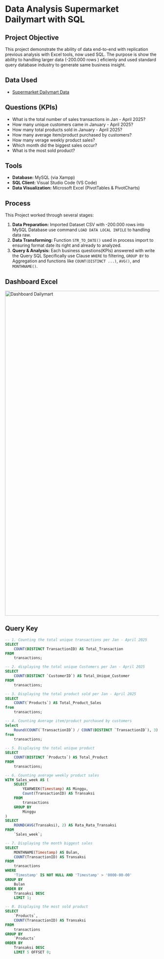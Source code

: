 # Data Analysis Supermarket Dailymart with SQL

## Project Objective
This project demonstrate the ability of data end-to-end with replication previous analysis with Excel tools, now used SQL. The purpose is show the ability to handling larger data (-200.000 rows ) eficienly and used standard query database industry to generate same business insight.

## Data Used
- <a href=https://github.com/jefryramadhan/Data-Analysis-Supermarket-Dailymart-SQL/blob/main/Supermarket%20Data%20Analysist%20-%20SQL.csv>Supermarket Dailymart Data</a>

## Questions (KPIs)
- What is the total number of sales transactions in Jan - April 2025?
- How many unique customers came in January - April 2025?
- How many total products sold in January - April 2025?
- How many average item/product purchased by customers?
- How many verage weekly product sales?
- Which month did the biggest sales occur?
- What is the most sold product?

## Tools
* **Database:** MySQL (via Xampp)
* **SQL Client:** Visual Studio Code (VS Code)
* **Data Visualization:** Microsoft Excel (PivotTables & PivotCharts)

## Process
This Project worked through several stages:
1. **Data Preparation:** Imported Dataset CSV with -200.000 rows into MySQL Database use command `LOAD DATA LOCAL INFILE` to handling data raw.
2. **Data Transforming:** Function `STR_TO_DATE()` used in process import to ensuring format date its right and already to analyzed.
3. **Query & Analysis:** Each business questions(KPIs) answered with write the Query SQL Specifically use Clause `WHERE` to filtering, `GROUP BY` to Aggregation and functions like `COUNT(DISTINCT ...)`, `AVG()`, and `MONTHNAME()`.

## Dashboard Excel
<img width="1830" height="1062" alt="Dashboard Dailymart" src="https://github.com/user-attachments/assets/c2f4352e-5045-42a3-857f-b63cee62f284" />

## Query Key
```sql
-- 1. Counting the total unique transactions per Jan - April 2025
SELECT
    COUNT(DISTINCT TransactionID) AS Total_Transaction
FROM
    transactions;

-- 2. displaying the total unique Customers per Jan - April 2025
SELECT 
    COUNT(DISTINCT `CustomerID`) AS Total_Unique_Customer
FROM
    transactions;

-- 3. Displaying the total product sold per Jan - April 2025 
SELECT
    COUNT(`Products`) AS Total_Product_Sales
from 
    transactions;

-- 4. Counting Average item/product purchased by customers
Select 
    Round(COUNT(`TransactionID`) / COUNT(DISTINCT `TransactionID`), 3) AS Avg_Basket_Size
from 
    transactions;
 
-- 5. Displaying the total unique product
SELECT
    COUNT(DISTINCT `Products`) AS Total_Product
FROM 
    transactions;

-- 6. Counting average weekly product sales
WITH Sales_week AS (
    SELECT 
        YEARWEEK(Timestamp) AS Minggu,
        Count(TransactionID) AS Transaksi
    FROM 
        transactions
    GROUP BY
        Minggu
)
SELECT 
    ROUND(AVG(Transaksi), 2) AS Rata_Rata_Transaksi
FROM
    `Sales_week`;

-- 7. Displaying the month biggest sales
SELECT
    MONTHNAME(Timestamp) AS Bulan,
    COUNT(TransactionID) AS Transaksi
FROM
    transactions
WHERE
    'Timestamp' IS NOT NULL AND 'Timestamp' > '0000-00-00'
GROUP BY
    Bulan
ORDER BY
    Transaksi DESC
    LIMIT 1; 

-- 8. Displaying the most sold product
SELECT 
    `Products`,
    COUNT(TransactionID) AS Transaksi
FROM
    transactions
GROUP BY 
    `Products`
ORDER BY
    Transaksi DESC
    LIMIT 5 OFFSET 0;
